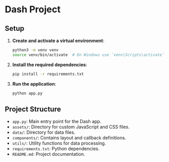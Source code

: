 # Dash Project

## Setup

1. **Create and activate a virtual environment**:

    ```sh
    python3 -m venv venv
    source venv/bin/activate  # On Windows use `venv\Scripts\activate`
    ```

2. **Install the required dependencies**:

    ```sh
    pip install -r requirements.txt
    ```

3. **Run the application**:

    ```sh
    python app.py
    ```

## Project Structure

- `app.py`: Main entry point for the Dash app.
- `assets/`: Directory for custom JavaScript and CSS files.
- `data/`: Directory for data files.
- `components/`: Contains layout and callback definitions.
- `utils/`: Utility functions for data processing.
- `requirements.txt`: Python dependencies.
- `README.md`: Project documentation.
